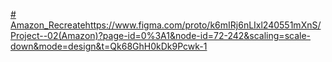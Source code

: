 [# Amazon_Recreate](https://www.figma.com/proto/k6mIRj6nLIxl240551mXnS/Project--02(Amazon)?page-id=0%3A1&node-id=72-242&scaling=scale-down&mode=design&t=Qk68GhH0kDk9Pcwk-1)https://www.figma.com/proto/k6mIRj6nLIxl240551mXnS/Project--02(Amazon)?page-id=0%3A1&node-id=72-242&scaling=scale-down&mode=design&t=Qk68GhH0kDk9Pcwk-1
